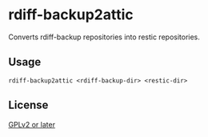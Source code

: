 # rdiff-backup2attic

Converts rdiff-backup repositories into restic repositories.

## Usage

    rdiff-backup2attic <rdiff-backup-dir> <restic-dir>

## License

[GPLv2 or later](https://www.gnu.org/licenses/gpl.html)
